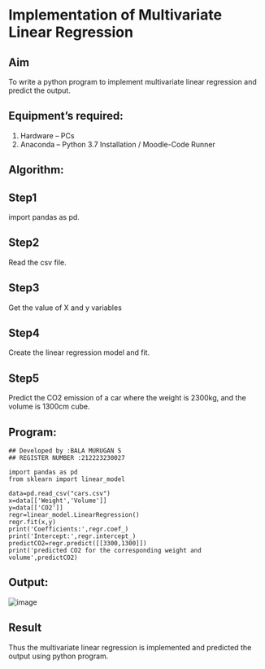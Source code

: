 # Implementation of Multivariate Linear Regression
## Aim
To write a python program to implement multivariate linear regression and predict the output.
## Equipment’s required:
1.	Hardware – PCs
2.	Anaconda – Python 3.7 Installation / Moodle-Code Runner
## Algorithm:
## Step1
import pandas as pd.

## Step2
Read the csv file.

## Step3
Get the value of X and y variables

## Step4
Create the linear regression model and fit.

## Step5
Predict the CO2 emission of a car where the weight is 2300kg, and the volume is 1300cm cube.

## Program:
```
## Developed by :BALA MURUGAN S
## REGISTER NUMBER :212223230027

import pandas as pd
from sklearn import linear_model

data=pd.read_csv("cars.csv")
x=data[['Weight','Volume']]
y=data[['CO2']]
regr=linear_model.LinearRegression()
regr.fit(x,y)
print('Coefficients:',regr.coef_)
print('Intercept:',regr.intercept_)
predictCO2=regr.predict([[3300,1300]])
print('predicted CO2 for the corresponding weight and volume',predictCO2)

```
## Output:
![image](https://github.com/bala23005271/Multivariate-Linear-Regression/assets/155039753/155c2f57-3477-49b3-a4bc-0a5c2bd473c3)


## Result
Thus the multivariate linear regression is implemented and predicted the output using python program.
